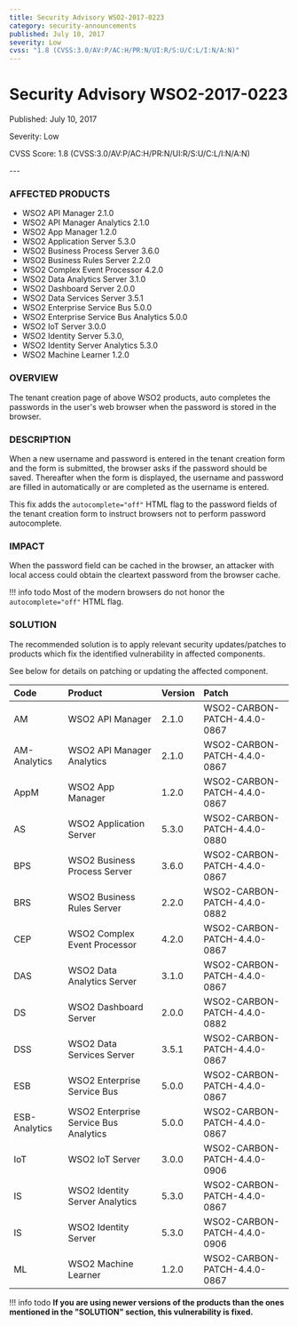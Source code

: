 ```yaml
---
title: Security Advisory WSO2-2017-0223
category: security-announcements
published: July 10, 2017
severity: Low
cvss: "1.8 (CVSS:3.0/AV:P/AC:H/PR:N/UI:R/S:U/C:L/I:N/A:N)"
---
```


# Security Advisory WSO2-2017-0223

<p class="doc-info">Published: July 10, 2017</p>
<p class="doc-info">Severity: Low</p>
<p class="doc-info">CVSS Score: 1.8 (CVSS:3.0/AV:P/AC:H/PR:N/UI:R/S:U/C:L/I:N/A:N)</p>
---

### AFFECTED PRODUCTS
* WSO2 API Manager  2.1.0
* WSO2 API Manager Analytics 2.1.0    
* WSO2 App Manager 1.2.0
* WSO2 Application Server 5.3.0
* WSO2 Business Process Server 3.6.0
* WSO2 Business Rules Server 2.2.0
* WSO2 Complex Event Processor 4.2.0
* WSO2 Data Analytics Server 3.1.0
* WSO2 Dashboard Server 2.0.0
* WSO2 Data Services Server 3.5.1
* WSO2 Enterprise Service Bus 5.0.0
* WSO2 Enterprise Service Bus Analytics 5.0.0
* WSO2 IoT Server 3.0.0
* WSO2 Identity Server 5.3.0,
* WSO2 Identity Server Analytics 5.3.0              
* WSO2 Machine Learner 1.2.0


### OVERVIEW
The tenant creation page of above WSO2 products, auto completes the passwords in the user's web browser when the password is stored in the browser.


### DESCRIPTION
When a new username and password is entered in the tenant creation form and the form is submitted, the browser asks if the password should be saved. Thereafter when the form is displayed, the username and password are filled in automatically or are completed as the username is entered.

This fix adds the `autocomplete="off"` HTML flag to the password fields of the tenant creation form to instruct browsers not to perform password autocomplete. 


### IMPACT
When the password field can be cached in the browser, an attacker with local access could obtain the cleartext password from the browser cache.

!!! info todo
    Most of the modern browsers do not honor the `autocomplete="off"` HTML flag.


### SOLUTION
The recommended solution is to apply relevant security updates/patches to products which fix the identified vulnerability in affected components.

See below for details on patching or updating the affected component.


| **Code** | **Product**          | **Version** | **Patch**                    |
| :--- | :------ | :------ | :---- |
| AM | WSO2 API Manager | 2.1.0 | WSO2-CARBON-PATCH-4.4.0-0867 |
| AM-Analytics | WSO2 API Manager Analytics | 2.1.0 | WSO2-CARBON-PATCH-4.4.0-0867 |
| AppM | WSO2 App Manager | 1.2.0 | WSO2-CARBON-PATCH-4.4.0-0867 |
| AS | WSO2 Application Server | 5.3.0 | WSO2-CARBON-PATCH-4.4.0-0880 |
| BPS | WSO2 Business Process Server | 3.6.0 | WSO2-CARBON-PATCH-4.4.0-0867 |
| BRS | WSO2 Business Rules Server | 2.2.0 | WSO2-CARBON-PATCH-4.4.0-0882 |
| CEP | WSO2 Complex Event Processor | 4.2.0 | WSO2-CARBON-PATCH-4.4.0-0867 |
| DAS | WSO2 Data Analytics Server | 3.1.0 | WSO2-CARBON-PATCH-4.4.0-0867 |
| DS | WSO2 Dashboard Server | 2.0.0 | WSO2-CARBON-PATCH-4.4.0-0882 |
| DSS | WSO2 Data Services Server | 3.5.1 | WSO2-CARBON-PATCH-4.4.0-0867 |
| ESB | WSO2 Enterprise Service Bus | 5.0.0 | WSO2-CARBON-PATCH-4.4.0-0867 |
| ESB-Analytics | WSO2 Enterprise Service Bus Analytics | 5.0.0 | WSO2-CARBON-PATCH-4.4.0-0867 |
| IoT | WSO2 IoT Server | 3.0.0 | WSO2-CARBON-PATCH-4.4.0-0906 |
| IS | WSO2 Identity Server Analytics | 5.3.0 | WSO2-CARBON-PATCH-4.4.0-0867 |
| IS | WSO2 Identity Server | 5.3.0 | WSO2-CARBON-PATCH-4.4.0-0906 |
| ML | WSO2 Machine Learner | 1.2.0 | WSO2-CARBON-PATCH-4.4.0-0867 |


!!! info todo
    **If you are using newer versions of the products than the ones mentioned in the "SOLUTION" section, this vulnerability is fixed.**
